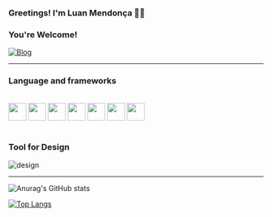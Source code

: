 ### Greetings! I'm Luan Mendonça 👋🏼
### You're Welcome!
[![Blog](https://img.shields.io/badge/LinkedIn-0077B5?style=for-the-badge&logo=linkedin&logoColor=white)](https://www.linkedin.com/in/luan-oliveira-59260a245/)
<link rel="stylesheet" href="https://cdn.jsdelivr.net/gh/devicons/devicon@v2.15.1/devicon.min.css">
<hr/>

### Language and frameworks
<div style="display: inline_block;"><br/>
  <img width="35px" src="https://cdn.jsdelivr.net/gh/devicons/devicon/icons/javascript/javascript-original.svg" />
  <img width="35px" src="https://cdn.jsdelivr.net/gh/devicons/devicon/icons/java/java-original.svg" />

  <img width="35px" src="https://cdn.jsdelivr.net/gh/devicons/devicon/icons/react/react-original.svg" />
  <img width="35px" src="https://cdn.jsdelivr.net/gh/devicons/devicon/icons/tailwindcss/tailwindcss-plain.svg" />
  <img width="35px" src="https://cdn.jsdelivr.net/gh/devicons/devicon/icons/redux/redux-original.svg" />
  <img width="35px" src="https://cdn.jsdelivr.net/gh/devicons/devicon/icons/npm/npm-original-wordmark.svg" />
  <img width="35px" src="https://cdn.jsdelivr.net/gh/devicons/devicon/icons/gulp/gulp-plain.svg" />
  
</div><br/>

### Tool for Design
![design](https://img.shields.io/badge/Figma-F24E1E?style=for-the-badge&logo=figma&logoColor=white)
<hr/>

![Anurag's GitHub stats](https://github-readme-stats.vercel.app/api?username=ySnowz&hide=contribs,prs)

[![Top Langs](https://github-readme-stats.vercel.app/api/top-langs/?username=ySnowz)](https://github.com/anuraghazra/github-readme-stats)

